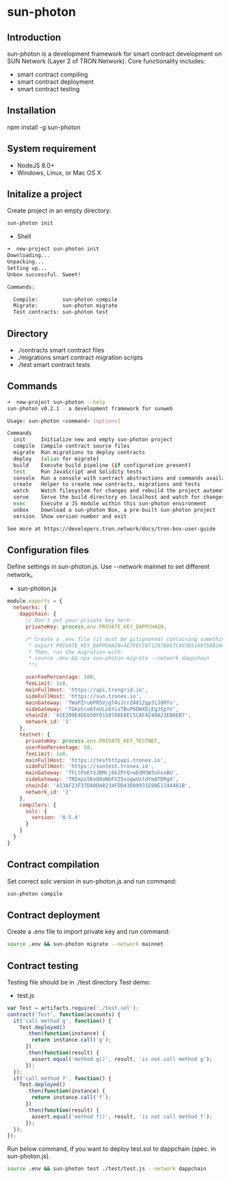 # sun-photon

## Introduction

sun-photon is a development framework for smart contract development on SUN Network (Layer 2 of TRON Network). Core functionality includes: 

* smart contract compiling
* smart contract deployment
* smart contract testing

## Installation

npm install -g sun-photon

## System requirement

* NodeJS 8.0+
* Windows, Linux, or Mac OS X

## Initalize a project

Create project in an empty directory:

```bash
sun-photon init
```

* Shell

```bash
➜  new-project sun-photon init
Downloading...
Unpacking...
Setting up...
Unbox successful. Sweet!

Commands:

  Compile:        sun-photon compile
  Migrate:        sun-photon migrate
  Test contracts: sun-photon test
```

## Directory

* ./contracts     smart contract files
* ./migrations    smart contract migration scripts
* ./test          smart contract tests

## Commands

```bash
➜  new-project sun-photon --help
sun-photon v0.2.1 - a development framework for sunweb

Usage: sun-photon <command> [options]

Commands
  init     Initialize new and empty sun-photon project
  compile  Compile contract source files
  migrate  Run migrations to deploy contracts
  deploy   (alias for migrate)
  build    Execute build pipeline (if configuration present)
  test     Run JavaScript and Solidity tests
  console  Run a console with contract abstractions and commands available
  create   Helper to create new contracts, migrations and tests
  watch    Watch filesystem for changes and rebuild the project automatically
  serve    Serve the build directory on localhost and watch for changes
  exec     Execute a JS module within this sun-photon environment
  unbox    Download a sun-photon Box, a pre-built sun-photon project
  version  Show version number and exit

See more at https://developers.tron.network/docs/tron-box-user-guide
```

## Configuration files

Define settings in sun-photon.js. Use --network mainnet to set different network。

* sun-photon.js

```js
module.exports = {
  networks: {
    dappchain: {
      // Don't put your private key here:
      privateKey: process.env.PRIVATE_KEY_DAPPCHAIN,

      /* Create a .env file (it must be gitignored) containing something like
       * export PRIVATE_KEY_DAPPCHAIN=4E7FECCB71207B867C495B51A9758B104B1D4422088A87F4978BE64636656243
       * Then, run the migration with:
       * source .env && npx sun-photon migrate --network dappchain
       **/

      userFeePercentage: 100,
      feeLimit: 1e8,
      mainFullHost: 'https://api.trongrid.io',
      sideFullHost: 'https://sun.tronex.io',
      mainGateway: 'TWaPZru6PR5VjgT4sJrrZ481Zgp3iJ8Rfo',
      sideGateway: 'TGKotco6YoULzbYisTBuP6DWXDjEgJSpYz',
      chainId: '41E209E4DE650F0150788E8EC5CAFA240A23EB8EB7',
      network_id: '1'
    },
    testnet: {
      privateKey: process.env.PRIVATE_KEY_TESTNET,
      userFeePercentage: 50,
      feeLimit: 1e8,
      mainFullHost: 'https://testhttpapi.tronex.io',
      sideFullHost: 'https://suntest.tronex.io',
      mainGateway: 'TFLtPoEtVJBMcj6kZPrQrwEdM3W3shxsBU',
      sideGateway: 'TRDepx5KoQ8oNbFVZ5sogwUxtdYmATDRgX',
      chainId: '413AF23F37DA0D48234FDD43D89931E98E1144481B',
      network_id: '2'
    },
    compilers: {
      solc: {
        version: '0.5.4'
      }
    }
  }
}
```

## Contract compilation

Set correct solc version in sun-photon.js and run command:

```bash
sun-photon compile
```

## Contract deployment

Create a .env file to import private key and run command:

```bash
source .env && sun-photon migrate --network mainnet
```

## Contract testing

Testing file should be in  ./test directory
Test demo:

* test.js

```js
var Test = artifacts.require('./test.sol');
contract('Test', function(accounts) {
  it('call method g', function() {
    Test.deployed()
      .then(function(instance) {
        return instance.call('g');
      })
      .then(function(result) {
        assert.equal('method g()', result, 'is not call method g');
      });
  });
  it('call method f', function() {
    Test.deployed()
      .then(function(instance) {
        return instance.call('f');
      })
      .then(function(result) {
        assert.equal('method f()', result, 'is not call method f');
      });
  });
});
```

Run below command, if you want to deploy test.sol to dappchain (spec. in sun-photon.js).

```bash
source .env && sun-photon test ./test/test.js --network dappchain
```
